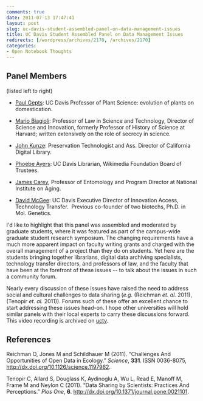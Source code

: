 ```yaml
---
comments: true
date: 2011-07-13 17:47:41
layout: post
slug: uc-davis-student-assembled-panel-on-data-management-issues
title: UC Davis Student Assembled Panel on Data Management Issues
redirects: [/wordpress/archives/2170, /archives/2170]
categories:
- Open Notebook Thoughts
---
```


## Panel Members


(listed left to right)



	
  * [Paul Gepts](http://www.plantsciences.ucdavis.edu/gepts/geptslab.htm): UC Davis Professor of Plant Science: evolution of plants on domestication.

	
  * [Mario Biagioli](http://www.law.ucdavis.edu/faculty/Biagioli/): Professor of Law in Science and Technology, Director of Science and Innovation, formerly Professor of History of Science at Harvard; written extensively on the role of secrecy in science. 

	
  * [John Kunze](http://dot.ucop.edu/home/jak/biography.html): Preservation Technologist and Ass. Director of California Digital Library.

	
  * [Phoebe Ayers](http://phoebeayers.info/): UC Davis Librarian, Wikimedia Foundation Board of Trustees.  

	
  * [James Carey](http://entomology.ucdavis.edu/faculty/facpage.cfm?id=carey), Professor of Entomology and Program Director at National Institute on Aging.

	
  * [David McGee](http://www.innovationaccess.ucdavis.edu/home.cfm?id=ovc,23,1728,1735,1740): UC Davis Executive Director of Innovation Access, Technology Transfer.  Previous co-founder of two biotechs, Ph.D. in Mol. Genetics.





I'd like to highlight that this panel was assembled and moderated by graduate students, where it was featured as part of the campus-wide graduate student research symposium.  The changing requirements have a much more apparent impact on faculty writing grants and charged with the overall management of a project than they do on students. Yet here are the students bringing together librarians, digital data archiving specialists, technology transfer directors, and professors of law, and the faculty that have been at the forefront of these issues -- to talk about the issues in such a community forum.  

Nearly every discussion of these issues have raised the need to address social and cultural challenges to data sharing (_e.g._  (Reichman _et. al._ 2011), (Tenopir _et. al._ 2011)).  Forums such of these offer an excellent chance to start addressing these issues head-on.  I hope other universities will hold similar panels with their local experts to carry these discussions forward.  This video recording is archived on [uctv](http://uctv.tv).  


## References

<p>Reichman O, Jones M and Schildhauer M (2011).
&ldquo;Challenges And Opportunities of Open Data in Ecology.&rdquo;
<EM>Science</EM>, <B>331</B>.
ISSN 0036-8075, <a href="http://dx.doi.org/10.1126/science.1197962">http://dx.doi.org/10.1126/science.1197962</a>.
<p>Tenopir C, Allard S, Douglass K, Aydinoglu A, Wu L, Read E, Manoff M, Frame M and Neylon C (2011).
&ldquo;Data Sharing by Scientists: Practices And Perceptions.&rdquo;
<EM>Plos One</EM>, <B>6</B>.
<a href="http://dx.doi.org/10.1371/journal.pone.0021101">http://dx.doi.org/10.1371/journal.pone.0021101</a>.
